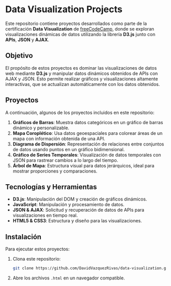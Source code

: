 # Data Visualization Projects

Este repositorio contiene proyectos desarrollados como parte de la certificación **Data Visualization** de [freeCodeCamp](https://www.freecodecamp.org/learn/data-visualization/#json-apis-and-ajax), donde se exploran visualizaciones dinámicas de datos utilizando la librería **D3.js** junto con **APIs**, **JSON** y **AJAX**.

## Objetivo

El propósito de estos proyectos es dominar las visualizaciones de datos web mediante **D3.js** y manipular datos dinámicos obtenidos de APIs con AJAX y JSON. Esto permite realizar gráficos y visualizaciones altamente interactivas, que se actualizan automáticamente con los datos obtenidos.

## Proyectos

A continuación, algunos de los proyectos incluidos en este repositorio:

1. **Gráficos de Barras**: Muestra datos categóricos en un gráfico de barras dinámico y personalizable.
2. **Mapa Coroplético**: Usa datos geoespaciales para colorear áreas de un mapa con información obtenida de una API.
3. **Diagrama de Dispersión**: Representación de relaciones entre conjuntos de datos usando puntos en un gráfico bidimensional.
4. **Gráfico de Series Temporales**: Visualización de datos temporales con JSON para rastrear cambios a lo largo del tiempo.
5. **Árbol de Mapa**: Estructura visual para datos jerárquicos, ideal para mostrar proporciones y comparaciones.

## Tecnologías y Herramientas

- **D3.js**: Manipulación del DOM y creación de gráficos dinámicos.
- **JavaScript**: Manipulación y procesamiento de datos.
- **JSON & AJAX**: Solicitud y recuperación de datos de APIs para visualizaciones en tiempo real.
- **HTML5 & CSS3**: Estructura y diseño para las visualizaciones.

## Instalación

Para ejecutar estos proyectos:

1. Clona este repositorio:

    ```bash
    git clone https://github.com/DavidVazquezRivas/data-visualization.git
    ```

2. Abre los archivos `.html` en un navegador compatible.
